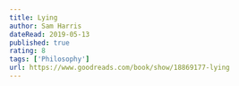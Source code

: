 ```yaml
---
title: Lying
author: Sam Harris
dateRead: 2019-05-13
published: true
rating: 8
tags: ['Philosophy']
url: https://www.goodreads.com/book/show/18869177-lying
---
```

